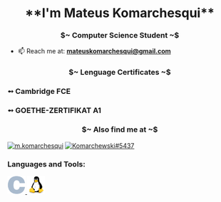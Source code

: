 <h1 align="center">**I'm Mateus Komarchesqui**</h1>
<h3 align="center">$~ Computer Science Student ~$</h3>

- 📫 Reach me at: **mateuskomarchesqui@gmail.com**

<h3 align="center">$~ Lenguage Certificates ~$</h3>
<p align="left">
<h3 align="left">➻ Cambridge FCE</h3>
<h3 align="left">➻ GOETHE-ZERTIFIKAT A1</h3>  

<h3 align="center">$~ Also find me at ~$</h3>
<p align="left">
<a href="https://linkedin.com/in/m.komarchesqui" target="blank"><img align="center" src="https://www.flaticon.com/svg/vstatic/svg/174/174857.svg?token=exp=1615998167~hmac=55d880bc6193358908d6b380e8a1a3ed" alt="m.komarchesqui" height="30" width="40" /></a>
<a href="https://discord.gg/Komarchewski#5437" target="blank"><img align="center" src="https://cdn.iconscout.com/icon/free/png-512/discord-3-569463.png" alt="Komarchewski#5437" height="30" width="40" /></a>
</p>

<h3 align="left">Languages and Tools:</h3>
<p align="left"> <a href="https://www.cprogramming.com/" target="_blank"> <img src="https://raw.githubusercontent.com/devicons/devicon/master/icons/c/c-original.svg" alt="c" width="40" height="40"/> </a> <a href="https://www.linux.org/" target="_blank"> <img src="https://raw.githubusercontent.com/devicons/devicon/master/icons/linux/linux-original.svg" alt="linux" width="40" height="40"/> </a> </p>
